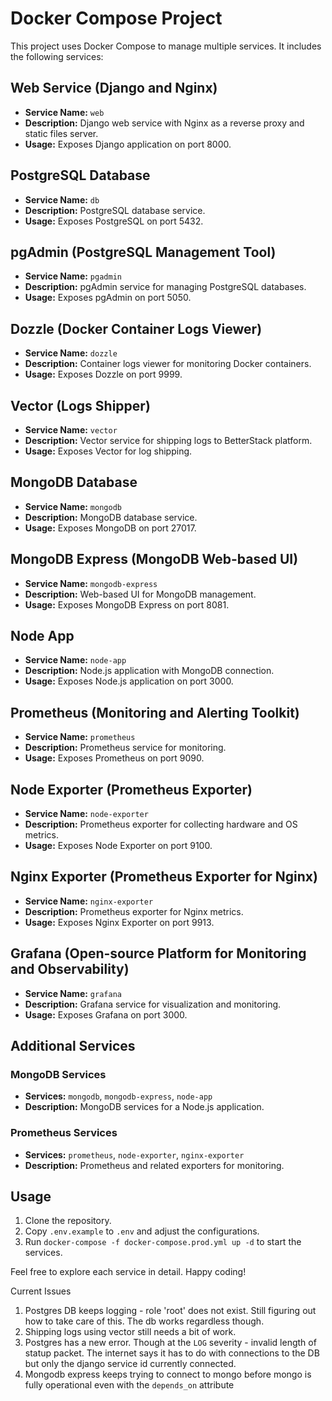 # Docker Compose Project

This project uses Docker Compose to manage multiple services. It includes the following services:

## Web Service (Django and Nginx)

- **Service Name:** `web`
- **Description:** Django web service with Nginx as a reverse proxy and static files server.
- **Usage:** Exposes Django application on port 8000.

## PostgreSQL Database

- **Service Name:** `db`
- **Description:** PostgreSQL database service.
- **Usage:** Exposes PostgreSQL on port 5432.

## pgAdmin (PostgreSQL Management Tool)

- **Service Name:** `pgadmin`
- **Description:** pgAdmin service for managing PostgreSQL databases.
- **Usage:** Exposes pgAdmin on port 5050.

## Dozzle (Docker Container Logs Viewer)

- **Service Name:** `dozzle`
- **Description:** Container logs viewer for monitoring Docker containers.
- **Usage:** Exposes Dozzle on port 9999.

## Vector (Logs Shipper)

- **Service Name:** `vector`
- **Description:** Vector service for shipping logs to BetterStack platform.
- **Usage:** Exposes Vector for log shipping.

## MongoDB Database

- **Service Name:** `mongodb`
- **Description:** MongoDB database service.
- **Usage:** Exposes MongoDB on port 27017.

## MongoDB Express (MongoDB Web-based UI)

- **Service Name:** `mongodb-express`
- **Description:** Web-based UI for MongoDB management.
- **Usage:** Exposes MongoDB Express on port 8081.

## Node App

- **Service Name:** `node-app`
- **Description:** Node.js application with MongoDB connection.
- **Usage:** Exposes Node.js application on port 3000.

## Prometheus (Monitoring and Alerting Toolkit)

- **Service Name:** `prometheus`
- **Description:** Prometheus service for monitoring.
- **Usage:** Exposes Prometheus on port 9090.

## Node Exporter (Prometheus Exporter)

- **Service Name:** `node-exporter`
- **Description:** Prometheus exporter for collecting hardware and OS metrics.
- **Usage:** Exposes Node Exporter on port 9100.

## Nginx Exporter (Prometheus Exporter for Nginx)

- **Service Name:** `nginx-exporter`
- **Description:** Prometheus exporter for Nginx metrics.
- **Usage:** Exposes Nginx Exporter on port 9913.

## Grafana (Open-source Platform for Monitoring and Observability)

- **Service Name:** `grafana`
- **Description:** Grafana service for visualization and monitoring.
- **Usage:** Exposes Grafana on port 3000.

## Additional Services

### MongoDB Services

- **Services:** `mongodb`, `mongodb-express`, `node-app`
- **Description:** MongoDB services for a Node.js application.

### Prometheus Services

- **Services:** `prometheus`, `node-exporter`, `nginx-exporter`
- **Description:** Prometheus and related exporters for monitoring.

## Usage

1. Clone the repository.
2. Copy `.env.example` to `.env` and adjust the configurations.
3. Run `docker-compose -f docker-compose.prod.yml up -d` to start the services.

Feel free to explore each service in detail. Happy coding!

Current Issues

1. Postgres DB keeps logging - role 'root' does not exist. Still figuring out how to take care of this. The db works regardless though.
2. Shipping logs using vector still needs a bit of work.
3. Postgres has a new error. Though at the `LOG` severity - invalid length of statup packet. The internet says it has to do with connections to the DB but only the django service id currently connected.
4. Mongodb express keeps trying to connect to mongo before mongo is fully operational even with the `depends_on` attribute
